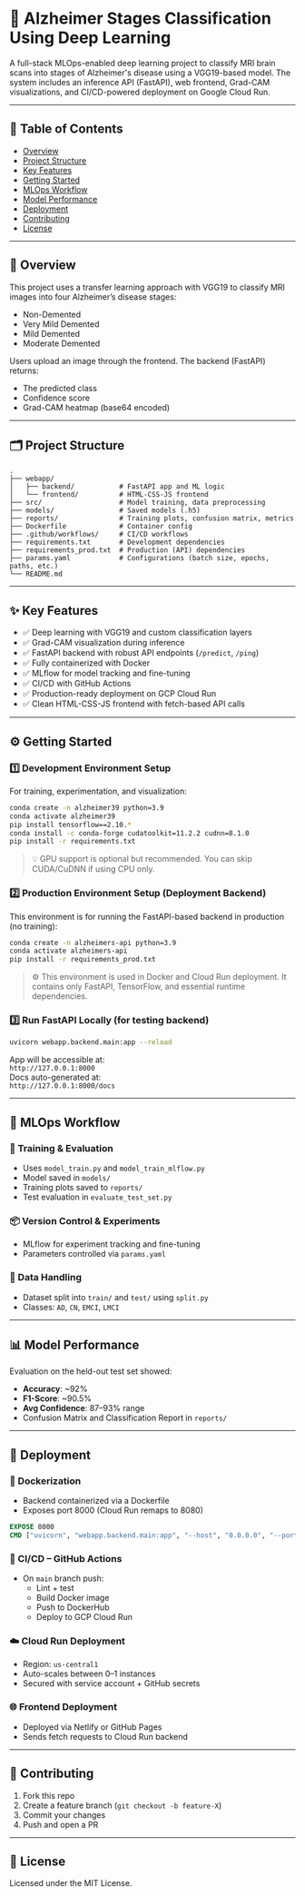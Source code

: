 # 🧠 Alzheimer Stages Classification Using Deep Learning

A full-stack MLOps-enabled deep learning project to classify MRI brain scans into stages of Alzheimer's disease using a VGG19-based model. The system includes an inference API (FastAPI), web frontend, Grad-CAM visualizations, and CI/CD-powered deployment on Google Cloud Run.

***

## 📌 Table of Contents

- [Overview](#overview)
- [Project Structure](#project-structure)
- [Key Features](#key-features)
- [Getting Started](#getting-started)
- [MLOps Workflow](#mlops-workflow)
- [Model Performance](#model-performance)
- [Deployment](#deployment)
- [Contributing](#contributing)
- [License](#license)

***

<h2 id="overview">🧠 Overview</h2>

This project uses a transfer learning approach with VGG19 to classify MRI images into four Alzheimer’s disease stages:

- Non-Demented  
- Very Mild Demented  
- Mild Demented  
- Moderate Demented  

Users upload an image through the frontend. The backend (FastAPI) returns:

- The predicted class  
- Confidence score  
- Grad-CAM heatmap (base64 encoded)

***

<h2 id="project-structure">🗂️ Project Structure</h2>

```
.  
├── webapp/
│   ├── backend/           # FastAPI app and ML logic
│   └── frontend/          # HTML-CSS-JS frontend
├── src/                   # Model training, data preprocessing
├── models/                # Saved models (.h5)
├── reports/               # Training plots, confusion matrix, metrics
├── Dockerfile             # Container config
├── .github/workflows/     # CI/CD workflows
├── requirements.txt       # Development dependencies
├── requirements_prod.txt  # Production (API) dependencies
├── params.yaml            # Configurations (batch size, epochs, paths, etc.)
└── README.md
```

***

<h2 id="key-features">✨ Key Features</h2>

- ✅ Deep learning with VGG19 and custom classification layers  
- ✅ Grad-CAM visualization during inference  
- ✅ FastAPI backend with robust API endpoints (`/predict`, `/ping`)  
- ✅ Fully containerized with Docker  
- ✅ MLflow for model tracking and fine-tuning  
- ✅ CI/CD with GitHub Actions  
- ✅ Production-ready deployment on GCP Cloud Run  
- ✅ Clean HTML-CSS-JS frontend with fetch-based API calls  

***

<h2 id="getting-started">⚙️ Getting Started</h2>

### 1️⃣ Development Environment Setup

For training, experimentation, and visualization:

```bash 
conda create -n alzheimer39 python=3.9  
conda activate alzheimer39  
pip install tensorflow==2.10.*  
conda install -c conda-forge cudatoolkit=11.2.2 cudnn=8.1.0  
pip install -r requirements.txt  
```

> 💡 GPU support is optional but recommended. You can skip CUDA/CuDNN if using CPU only.


### 2️⃣ Production Environment Setup (Deployment Backend)

This environment is for running the FastAPI-based backend in production (no training):

```bash 
conda create -n alzheimers-api python=3.9  
conda activate alzheimers-api  
pip install -r requirements_prod.txt  
```

> ⚙️ This environment is used in Docker and Cloud Run deployment. It contains only FastAPI, TensorFlow, and essential runtime dependencies.


### 3️⃣ Run FastAPI Locally (for testing backend)

```bash
uvicorn webapp.backend.main:app --reload  
```

App will be accessible at:  
`http://127.0.0.1:8000`  
Docs auto-generated at:  
`http://127.0.0.1:8000/docs`


***

<h2 id="mlops-workflow">🔄 MLOps Workflow</h2>

### 🔬 Training & Evaluation

- Uses `model_train.py` and `model_train_mlflow.py`  
- Model saved in `models/`  
- Training plots saved to `reports/`  
- Test evaluation in `evaluate_test_set.py`  

### 📦 Version Control & Experiments

- MLflow for experiment tracking and fine-tuning  
- Parameters controlled via `params.yaml`  

### 📁 Data Handling

- Dataset split into `train/` and `test/` using `split.py`  
- Classes: `AD`, `CN`, `EMCI`, `LMCI`  

***

<h2 id="model-performance">📊 Model Performance</h2>

Evaluation on the held-out test set showed:

- **Accuracy**: ~92%  
- **F1-Score**: ~90.5%  
- **Avg Confidence**: 87–93% range  
- Confusion Matrix and Classification Report in `reports/`  

***

<h2 id="deployment">🚀 Deployment</h2>

### 🐳 Dockerization

- Backend containerized via a Dockerfile  
- Exposes port 8000 (Cloud Run remaps to 8080)  

```Dockerfile 
EXPOSE 8000  
CMD ["uvicorn", "webapp.backend.main:app", "--host", "0.0.0.0", "--port", "${PORT:-8000}"]  
 ```



### 🤖 CI/CD – GitHub Actions

- On `main` branch push:  
  - Lint + test  
  - Build Docker image  
  - Push to DockerHub  
  - Deploy to GCP Cloud Run  

### ☁️ Cloud Run Deployment

- Region: `us-central1`  
- Auto-scales between 0–1 instances  
- Secured with service account + GitHub secrets  

### 🌐 Frontend Deployment

- Deployed via Netlify or GitHub Pages  
- Sends fetch requests to Cloud Run backend  

***

<h2 id="contributing">🤝 Contributing</h2>

1. Fork this repo  
2. Create a feature branch (`git checkout -b feature-X`)  
3. Commit your changes  
4. Push and open a PR  

***

<h2 id="license">📄 License</h2>

Licensed under the MIT License.


